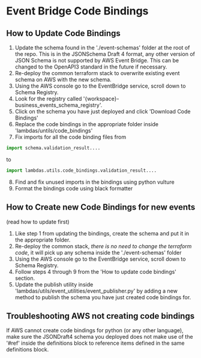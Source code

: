 # Event Bridge Code Bindings

## How to Update Code Bindings
1. Update the schema found in the './event-schemas' folder at the root of the repo. This is in the JSONSchema Draft 4 format, any other version of JSON Schema is not supported by AWS Event Bridge. This can be changed to the OpenAPI3 standard in the future if necessary.
2. Re-deploy the common terraform stack to overwrite existing event schema on AWS with the new schema.
3. Using the AWS console go to the EventBridge service, scroll down to Schema Registry.
4. Look for the registry called '{workspace}-business_events_schema_registry'.
5. Click on the schema you have just deployed and click 'Download Code Bindings'
6. Replace the code bindings in the appropriate folder inside 'lambdas/untils/code_bindings'
7. Fix imports for all the code binding files from
```python
import schema.validation_result....
```
to
```python
import lambdas.utils.code_bindings.validation_result....
```
8. Find and fix unused imports in the bindings using python vulture
9. Format the bindings code using black formatter

## How to Create new Code Bindings for new events
(read how to update first)

1. Like step 1 from updating the bindings, create the schema and put it in the appropriate folder.
2. Re-deploy the common stack, *there is no need to change the terraform code*, it will pick up any schema inside the './event-schemas' folder
3. Using the AWS console go to the EventBridge service, scroll down to Schema Registry.
4. Follow steps 4 through 9 from the 'How to update code bindings' section.
5. Update the publish utility inside 'lambdas/utils/event_utilities/event_publisher.py' by adding a new method to publish the schema you have just created code bindings for.


## Troubleshooting AWS not creating code bindings

If AWS cannot create code bindings for python (or any other language), make sure the JSONDraft4  schema you deployed does not make use of the '#ref' inside the definitions block to reference items defined in the same definitions block.
